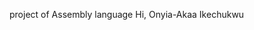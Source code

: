 project of Assembly language 
Hi, Onyia-Akaa Ikechukwu 

<!---
emryskeonard/emryskeonard is a ✨ special ✨ repository because its `README.md` (this file) appears on your GitHub profile.
You can click the Preview link to take a look at your changes.
--->
